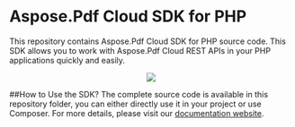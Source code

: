 # Aspose.Pdf Cloud SDK for PHP
This repository contains Aspose.Pdf Cloud SDK for PHP source code. This SDK allows you to work with Aspose.Pdf Cloud REST APIs in your PHP applications quickly and easily.

<p align="center">
  <a title="Download complete Aspose.Pdf for Cloud source code" href="https://github.com/asposepdf/Aspose_Pdf_Cloud/archive/master.zip">
	<img src="https://raw.github.com/AsposeExamples/java-examples-dashboard/master/images/downloadZip-Button-Large.png" />
  </a>
</p>

##How to Use the SDK?
The complete source code is available in this repository folder, you can either directly use it in your project or use Composer. For more details, please visit our [documentation website](http://www.aspose.com/docs/display/pdfcloud/How+to+Setup+Aspose.Pdf+Cloud+SDK+for+PHP).
